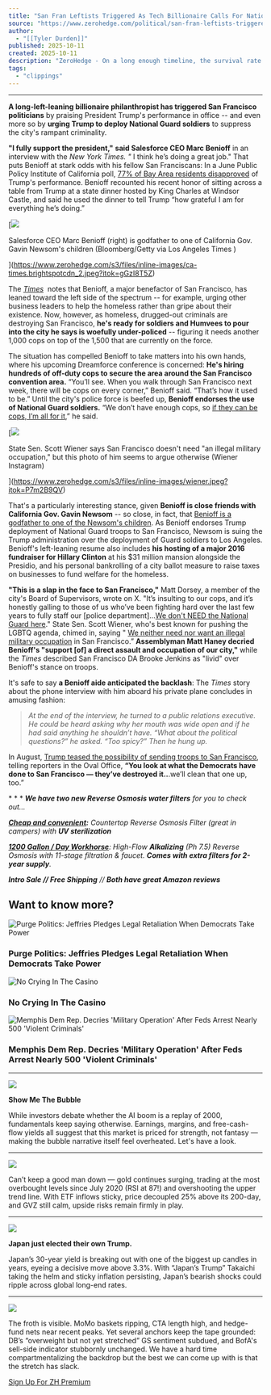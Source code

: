 ```yaml
---
title: "San Fran Leftists Triggered As Tech Billionaire Calls For National Guard Troops"
source: "https://www.zerohedge.com/political/san-fran-leftists-triggered-tech-billionaire-calls-national-guard-troops"
author:
  - "[[Tyler Durden]]"
published: 2025-10-11
created: 2025-10-11
description: "ZeroHedge - On a long enough timeline, the survival rate for everyone drops to zero"
tags:
  - "clippings"
---
```

---

**A long-left-leaning billionaire philanthropist has triggered San Francisco politicians** by praising President Trump's performance in office -- and even more so by **urging Trump to deploy National Guard soldiers** to suppress the city's rampant criminality.

**"I fully support the president,"** **said Salesforce CEO Marc Benioff** in an interview with the *New York Times. "* I think he’s doing a great job." That puts Benioff at stark odds with his fellow San Franciscans: In a June Public Policy Institute of California poll, [77% of Bay Area residents disapproved](https://www.nytimes.com/2025/10/10/us/marc-benioff-san-francisco-guard.html) of Trump's performance. Benioff recounted his recent honor of sitting across a table from Trump at a state dinner hosted by King Charles at Windsor Castle, and said he used the dinner to tell Trump “how grateful I am for everything he’s doing.”

[![](https://assets.zerohedge.com/s3fs-public/inline-images/ca-times.brightspotcdn_2.jpeg?itok=gGzI8T5Z)

Salesforce CEO Marc Benioff (right) is godfather to one of California Gov. Gavin Newsom's children (Bloomberg/Getty via Los Angeles Times )

](https://www.zerohedge.com/s3/files/inline-images/ca-times.brightspotcdn_2.jpeg?itok=gGzI8T5Z)

The [*Times*](https://www.nytimes.com/2025/10/10/us/marc-benioff-san-francisco-guard.html)  notes that Benioff, a major benefactor of San Francisco, has leaned toward the left side of the spectrum -- for example, urging other business leaders to help the homeless rather than gripe about their existence. Now, however, as homeless, drugged-out criminals are destroying San Francisco, **he's ready for soldiers and Humvees to pour into the city he says is woefully under-policed** \-- figuring it needs another 1,000 cops on top of the 1,500 that are currently on the force.

The situation has compelled Benioff to take matters into his own hands, where his upcoming Dreamforce conference is concerned: **He's hiring hundreds of off-duty cops to secure the area around the San Francisco convention area.** “You’ll see. When you walk through San Francisco next week, there will be cops on every corner,” Benioff said. “That’s how it used to be.” Until the city's police force is beefed up, **Benioff endorses the use of National Guard soldiers.** “We don’t have enough cops, so [if they can be cops, I’m all for it](https://www.nytimes.com/2025/10/10/us/marc-benioff-san-francisco-guard.html),” he said.

[![](https://assets.zerohedge.com/s3fs-public/inline-images/wiener.jpeg?itok=P7m2B9QV)

State Sen. Scott Wiener says San Francisco doesn't need "an illegal military occupation," but this photo of him seems to argue otherwise (Wiener Instagram)

](https://www.zerohedge.com/s3/files/inline-images/wiener.jpeg?itok=P7m2B9QV)

That's a particularly interesting stance, given **Benioff is close friends with California Gov. Gavin Newsom** -- so close, in fact, that [Benioff is a godfather to one of the Newsom's children](https://www.politico.com/news/2025/10/11/slap-in-the-face-marc-benioffs-trump-turn-stuns-san-francisco-00604421). As Benioff endorses Trump deployment of National Guard troops to San Francisco, Newsom is suing the Trump administration over the deployment of Guard soldiers to Los Angeles. Benioff's left-leaning resume also includes **his hosting of a major 2016 fundraiser for Hillary Clinton** at his $31 million mansion alongside the Presidio, and his personal bankrolling of a city ballot measure to raise taxes on businesses to fund welfare for the homeless.

**"This is a slap in the face to San Francisco,"** Matt Dorsey, a member of the city's Board of Supervisors, wrote on X. "It’s insulting to our cops, and it’s honestly galling to those of us who’ve been fighting hard over the last few years to fully staff our \[police department\]...[We don't NEED the National Guard here](https://x.com/mattdorsey/status/1976842793265119244)." State Sen. Scott Wiener, who's best known for pushing the LGBTQ agenda, chimed in, saying " [We neither need nor want an illegal military occupation](https://x.com/Scott_Wiener/status/1976807377929486639) in San Francisco.” **Assemblyman Matt Haney decried Benioff's "support \[of\] a direct assault and occupation of our city,"** while the *Times* described San Francisco DA Brooke Jenkins as "livid" over Benioff's stance on troops.

It's safe to say **a Benioff aide anticipated the backlash**: The *Times* story about the phone interview with him aboard his private plane concludes in amusing fashion:

> *At the end of the interview, he turned to a public relations executive. He could be heard asking why her mouth was wide open and if he had said anything he shouldn’t have. “What about the political questions?” he asked. “Too spicy?” Then he hung up.*

In August, [Trump teased the possibility of sending troops to San Francisco](https://www.nytimes.com/2025/08/22/us/politics/san-francisco-trump-cities.html?searchResultPosition=2), telling reporters in the Oval Office, **“You look at what the Democrats have done to San Francisco — they’ve destroyed it..**.we’ll clean that one up, too.”

\* \* \* ***We have two new Reverse Osmosis water filters*** *for you to check out...*

***[Cheap and convenient](https://store.zerohedge.com/6-stage-countertop-ro-water-filter-with-uv-sterilization/?c_id=33&m=category&c=Water%20Filters):** Countertop Reverse Osmosis Filter (great in campers) with **UV sterilization***

*[**1200 Gallon / Day Workhorse**](https://store.zerohedge.com/high-flow-x12-alkaline-ro-system-with-11-stage-filtration-faucet-extra-filters-2-year-supply/?m=search&st=x12&aq=true): High-Flow **Alkalizing** (Ph 7.5) Reverse Osmosis with 11-stage filtration & faucet. **Comes with extra filters for 2-year supply**.*

***Intro Sale // Free Shipping** // **Both have great Amazon reviews***

## Want to know more?

![Purge Politics: Jeffries Pledges Legal Retaliation When Democrats Take Power](https://cms.zerohedge.com/s3/files/styles/16_9_max_700/public/2025-10/Rep-Hakeem-Jeffries-Official-Por.jpg?h=eb6c63f1&itok=e1nuaYMe)

### Purge Politics: Jeffries Pledges Legal Retaliation When Democrats Take Power

![No Crying In The Casino](https://assets.zerohedge.com/s3fs-public/styles/16_9_max_700/public/2025-10/Screenshot%202025-10-11%20at%2010.09.26%E2%80%AFAM.jpg?itok=0stq0B8k)

### No Crying In The Casino

![Memphis Dem Rep. Decries 'Military Operation' After Feds Arrest Nearly 500 'Violent Criminals'](https://assets.zerohedge.com/s3fs-public/styles/16_9_max_700/public/2025-10/violent%20cr.jpg?itok=mcXAeQYN)

### Memphis Dem Rep. Decries 'Military Operation' After Feds Arrest Nearly 500 'Violent Criminals'

---

![](https://assets.zerohedge.com/s3fs-public/2025-10/WhatsApp%20Image%202025-10-09%20at%2008.59.37.jpeg)

**Show Me The Bubble**

While investors debate whether the AI boom is a replay of 2000, fundamentals keep saying otherwise. Earnings, margins, and free-cash-flow yields all suggest that this market is priced for strength, not fantasy — making the bubble narrative itself feel overheated. Let's have a look.

---

![](https://assets.zerohedge.com/s3fs-public/2025-10/DjtdrwADQweZzsR0u6Ufrg.jpeg)

Can’t keep a good man down — gold continues surging, trading at the most overbought levels since July 2020 (RSI at 87!) and overshooting the upper trend line. With ETF inflows sticky, price decoupled 25% above its 200-day, and GVZ still calm, upside risks remain firmly in play.

---

![](https://assets.zerohedge.com/s3fs-public/2025-10/qxSKTARXTo2bxiHQB6aN5g.jpeg)

**Japan just elected their own Trump.**

Japan’s 30-year yield is breaking out with one of the biggest up candles in years, eyeing a decisive move above 3.3%. With “Japan’s Trump” Takaichi taking the helm and sticky inflation persisting, Japan’s bearish shocks could ripple across global long-end rates.

---

![](https://assets.zerohedge.com/s3fs-public/2025-10/2c423137fce389ba389c..._imresizer_0.jpg)

The froth is visible. MoMo baskets ripping, CTA length high, and hedge-fund nets near recent peaks. Yet several anchors keep the tape grounded: DB’s “overweight but not yet stretched” GS sentiment subdued, and BofA's sell-side indicator stubbornly unchanged. We have a hard time compartmentalizing the backdrop but the best we can come up with is that the stretch has slack.

[Sign Up For ZH Premium](https://www.zerohedge.com/signup)